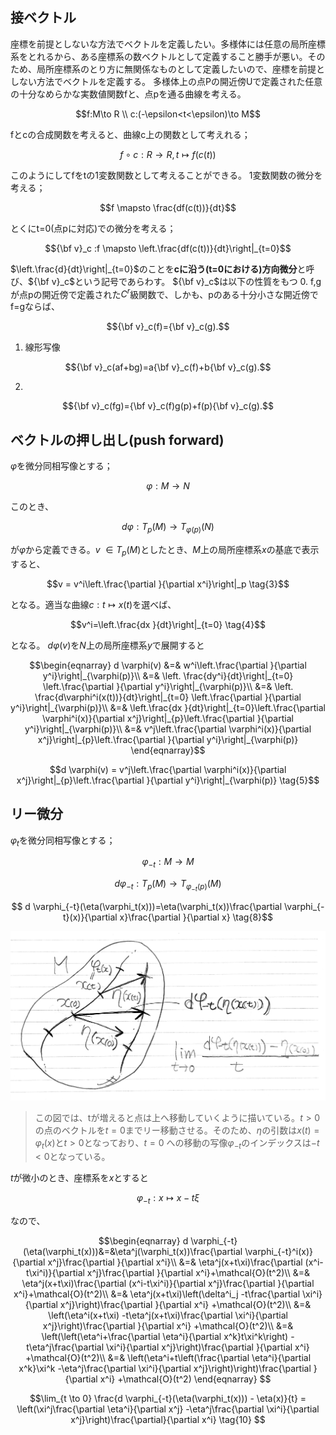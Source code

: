 ## 接ベクトル
座標を前提としないな方法でベクトルを定義したい。多様体には任意の局所座標系をとれるから、ある座標系の数ベクトルとして定義すること勝手が悪い。そのため、局所座標系のとり方に無関係なものとして定義したいので、座標を前提としない方法でベクトルを定義する。
多様体上の点Pの開近傍Uで定義された任意の十分なめらかな実数値関数fと、点pを通る曲線を考える。
```math
f:M\to R \\
c:(-\epsilon<t<\epsilon)\to M
```
fとcの合成関数を考えると、曲線c上の関数として考えれる；
```math
f \circ c:R \to R,  t\mapsto f(c(t))
```
このようにしてfをtの1変数関数として考えることができる。
1変数関数の微分を考える；
```math
f \mapsto \frac{df(c(t))}{dt}
```
とくにt=0(点pに対応)での微分を考える；
```math
{\bf v}_c :f \mapsto \left.\frac{df(c(t))}{dt}\right|_{t=0}
```
$\left.\frac{d}{dt}\right|_{t=0}$のことを**cに沿う(t=0における)方向微分**と呼び、${\bf v}_c$という記号であらわす。
${\bf v}_c$は以下の性質をもつ
0. f,gが点pの開近傍で定義された$C^r$級関数で、しかも、pのある十分小さな開近傍でf=gならば、
```math
{\bf v}_c(f)={\bf v}_c(g).
```
1. 線形写像
```math
{\bf v}_c(af+bg)=a{\bf v}_c(f)+b{\bf v}_c(g).
```
2. 
```math
{\bf v}_c(fg)={\bf v}_c(f)g(p)+f(p){\bf v}_c(g).
```
## ベクトルの押し出し(push forward)
$\varphi$を微分同相写像とする；
```math
\varphi:M \to N   \tag{1}
```
このとき、
```math
 d \varphi:T_p(M) \to T_{\varphi(p)}(N)  \tag{2}
```
が$\varphi$から定義できる。$v$ $\in T_p(M)$としたとき、$M$上の局所座標系$x$の基底で表示すると、
```math
v = v^i\left.\frac{\partial }{\partial x^i}\right|_p  \tag{3}
```
となる。適当な曲線$c:t \mapsto x(t)$を選べば、
```math
v^i=\left.\frac{dx }{dt}\right|_{t=0}  \tag{4}
```
となる。
$d \varphi(v)$を$N$上の局所座標系$y$で展開すると
```math
\begin{eqnarray}
d \varphi(v) &=& w^i\left.\frac{\partial }{\partial y^i}\right|_{\varphi(p)}\\
 &=& \left. \frac{dy^i}{dt}\right|_{t=0} \left.\frac{\partial }{\partial y^i}\right|_{\varphi(p)}\\
 &=& \left. \frac{d\varphi^i(x(t))}{dt}\right|_{t=0} \left.\frac{\partial }{\partial y^i}\right|_{\varphi(p)}\\
 &=& \left.\frac{dx }{dt}\right|_{t=0}\left.\frac{\partial \varphi^i(x)}{\partial x^j}\right|_{p}\left.\frac{\partial }{\partial y^i}\right|_{\varphi(p)}\\
&=& v^j\left.\frac{\partial \varphi^i(x)}{\partial x^j}\right|_{p}\left.\frac{\partial }{\partial y^i}\right|_{\varphi(p)}  
\end{eqnarray}
```
```math
d \varphi(v) =  v^j\left.\frac{\partial \varphi^i(x)}{\partial x^j}\right|_{p}\left.\frac{\partial }{\partial y^i}\right|_{\varphi(p)}
\tag{5}
```
## リー微分
$\varphi_t$を微分同相写像とする；
```math
\varphi_{-t}:M \to M \tag{6}
```
```math
 d \varphi_{-t}:T_p(M) \to T_{\varphi_{-t}(p)}(M)  \tag{7}
```

```math
 d \varphi_{-t}(\eta(\varphi_t(x)))=\eta(\varphi_t(x))\frac{\partial \varphi_{-t}(x)}{\partial x}\frac{\partial }{\partial x}
 \tag{8}
```
![fig](fig1.jpg 's')
> この図では、tが増えると点は上へ移動していくように描いている。$t>0$の点のベクトルを$t=0$までリー移動させる。そのため、$\eta$の引数は$x(t)=\varphi_t(x)$と$t>0$となっており、$t=0$ への移動の写像$\varphi_{-t}$のインデックスは$-t<0$となっている。

$t$が微小のとき、座標系を$x$とすると
```math
\varphi_{-t}:x \mapsto x-t\xi
 \tag{9}
```
なので、
```math
\begin{eqnarray}
 d \varphi_{-t}(\eta(\varphi_t(x)))&=&\eta^j(\varphi_t(x))\frac{\partial \varphi_{-t}^i(x)}{\partial x^j}\frac{\partial }{\partial x^i}\\
 &=& \eta^j(x+t\xi)\frac{\partial (x^i-t\xi^i)}{\partial x^j}\frac{\partial }{\partial x^i}+\mathcal{O}(t^2)\\
 &=& \eta^j(x+t\xi)\frac{\partial (x^i-t\xi^i)}{\partial x^j}\frac{\partial }{\partial x^i}+\mathcal{O}(t^2)\\
 &=& \eta^j(x+t\xi)\left(\delta^i_j -t\frac{\partial \xi^i}{\partial x^j}\right)\frac{\partial }{\partial x^i} +\mathcal{O}(t^2)\\
 &=& \left(\eta^i(x+t\xi) -t\eta^j(x+t\xi)\frac{\partial \xi^i}{\partial x^j}\right)\frac{\partial }{\partial x^i} +\mathcal{O}(t^2)\\
 &=& \left(\left(\eta^i+\frac{\partial \eta^i}{\partial x^k}t\xi^k\right) -t\eta^j\frac{\partial \xi^i}{\partial x^j}\right)\frac{\partial }{\partial x^i} +\mathcal{O}(t^2)\\
 &=& \left(\eta^i+t\left(\frac{\partial \eta^i}{\partial x^k}\xi^k -\eta^j\frac{\partial \xi^i}{\partial x^j}\right)\right)\frac{\partial }{\partial x^i} +\mathcal{O}(t^2)
 \end{eqnarray}

```

```math
\lim_{t \to 0} \frac{d \varphi_{-t}(\eta(\varphi_t(x))) - \eta(x)}{t}
= \left(\xi^j\frac{\partial \eta^i}{\partial x^j} -\eta^j\frac{\partial \xi^i}{\partial x^j}\right)\frac{\partial}{\partial x^i}
 \tag{10}

```

